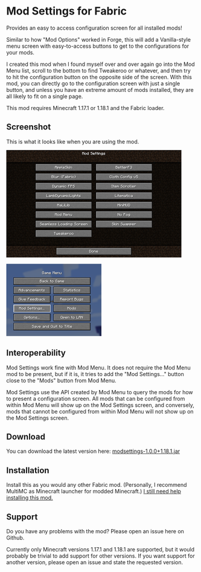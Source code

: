 # Mod Settings for Fabric

Provides an easy to access configuration screen for all installed mods!

Similar to how "Mod Options" worked in Forge, this will add a Vanilla-style menu
screen with easy-to-access buttons to get to the configurations for your mods.

I created this mod when I found myself over and over again go into the Mod Menu
list, scroll to the bottom to find Tweakeroo or whatever, and then try to hit
the configuration button on the opposite side of the screen. With this mod, you
can directly go to the configuration screen with just a single button, and
unless you have an extreme amount of mods installed, they are all likely to fit
on a single page.

This mod requires Minecraft 1.17.1 or 1.18.1 and the Fabric loader.

## Screenshot

This is what it looks like when you are using the mod.

![Screenshot of Mod Options menu](screenshot-1.png?raw=true)

![Screenshot of in-game menu](screenshot-2.png?raw=true)

## Interoperability

Mod Settings work fine with Mod Menu. It does not require the Mod Menu mod to be
present, but if it is, it tries to add the "Mod Settings..." button close to the
"Mods" button from Mod Menu.

Mod Settings use the API created by Mod Menu to query the mods for how to
present a configuration screen. All mods that can be configured from within Mod
Menu will show up on the Mod Settings screen, and conversely, mods that cannot
be configured from within Mod Menu will not show up on the Mod Settings screen.

## Download

You can download the latest version here:
[modsettings-1.0.0+1.18.1.jar](https://github.com/magicus/ModSettings/releases/download/v1.0.0+1.18.1/modsettings-1.0.0+1.18.1.jar)

## Installation

Install this as you would any other Fabric mod. (Personally, I recommend MultiMC
as Minecraft launcher for modded Minecraft.) [I still need help installing this
mod.](https://lmgtfy.app/?q=how+to+install+minecraft+fabric+mods)

## Support

Do you have any problems with the mod? Please open an issue here on Github.

Currently only Minecraft versions 1.17.1 and 1.18.1 are supported, but it would probably be
trivial to add support for other versions. If you want support for another
version, please open an issue and state the requested version.
